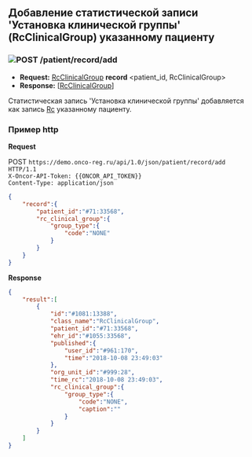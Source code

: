 ## Добавление статистической записи 'Установка клинической группы' (RcClinicalGroup) указанному пациенту 

### ![POST](../../../../../img/post.png) /patient/record/add
* **Request:** [RcClinicalGroup](../../../../../types/types.md#com.siams.med.api.Rc.RcClinicalGroup) **record** <patient_id, RcClinicalGroup>
* **Response:** [[RcClinicalGroup](../../../../../types/types.md#com.siams.med.api.Rc.RcClinicalGroup)]

Статистическая запись 'Установка клинической группы' добавляется как запись [Rc](../../../../../types/types.md#com.siams.med.api.Rc) указанному пациенту.

### Пример http

**Request**

POST `https://demo.onco-reg.ru/api/1.0/json/patient/record/add HTTP/1.1`  
`X-Oncor-API-Token: {{ONCOR_API_TOKEN}}`  
`Content-Type: application/json`

```json
{
    "record":{
        "patient_id":"#71:33568",
        "rc_clinical_group":{
            "group_type":{
                "code":"NONE"
            }
        }
    }
}
```

**Response**
```json
{
    "result":[
        {
            "id":"#1081:13388",
            "class_name":"RcClinicalGroup",
            "patient_id":"#71:33568",
            "ehr_id":"#1055:33568",
            "published":{
                "user_id":"#961:170",
                "time":"2018-10-08 23:49:03"
            },
            "org_unit_id":"#999:28",
            "time_rc":"2018-10-08 23:49:03",
            "rc_clinical_group":{
                "group_type":{
                    "code":"NONE",
                    "caption":""
                }
            }
        }
    ]
}
```
